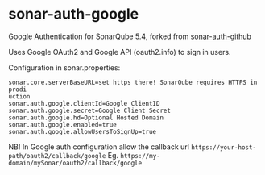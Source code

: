 # sonar-auth-google
Google Authentication for SonarQube 5.4, forked from [sonar-auth-github](https://github.com/SonarSource/sonar-auth-github)

Uses Google OAuth2 and Google API (oauth2.info) to sign in users.

Configuration in sonar.properties:

```
sonar.core.serverBaseURL=set https there! SonarQube requires HTTPS in prodi
uction
sonar.auth.google.clientId=Google ClientID
sonar.auth.google.secret=Google Client Secret
sonar.auth.google.hd=Optional Hosted Domain
sonar.auth.google.enabled=true
sonar.auth.google.allowUsersToSignUp=true
```

NB! In Google auth configuration allow the callback url `https://your-host-path/oauth2/callback/google` Eg. `https://my-domain/mySonar/oauth2/callback/google`
